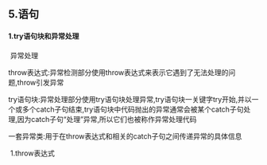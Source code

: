 ## 5.语句

#### 1.try语句块和异常处理

​	异常处理

​	throw表达式:异常检测部分使用throw表达式来表示它遇到了无法处理的问题,throw引发异常

​	try语句块:异常处理部分使用try语句块处理异常,try语句块一关键字try开始,并以一个或多个catch子句结束,try语句块中代码抛出的异常通常会被某个catch子句处理,因为catch子句“处理”异常,所以它们也被称作异常处理代码

​	一套异常类:用于在throw表达式和相关的catch子句之间传递异常的具体信息

​	1.throw表达式